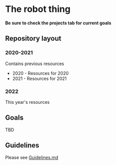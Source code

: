 # The robot thing

**Be sure to check the projects tab for current goals**

## Repository layout

### 2020-2021

Contains previous resources

* 2020 - Resources for 2020
* 2021 - Resources for 2021

### 2022

This year's resources

## Goals

TBD

## Guidelines

Please see [Guidelines.md](2022/Guidelines.md)
